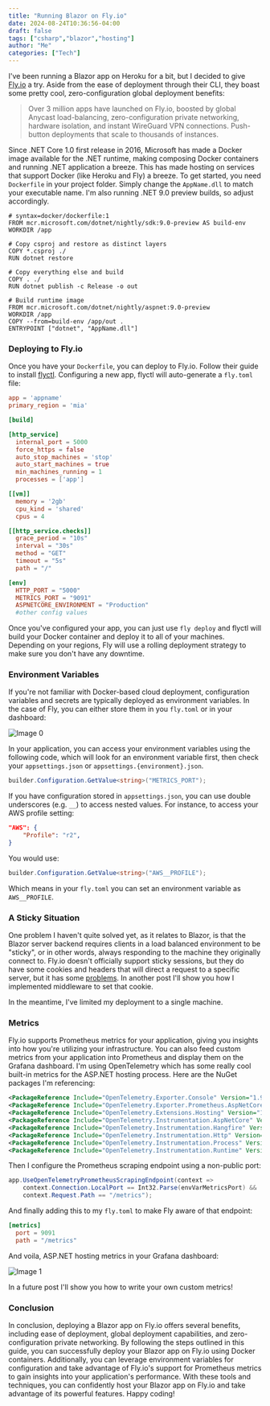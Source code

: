 ```yaml
---
title: "Running Blazor on Fly.io"
date: 2024-08-24T10:36:56-04:00
draft: false
tags: ["csharp","blazor","hosting"]
author: "Me"
categories: ["Tech"]
---
```


I've been running a Blazor app on Heroku for a bit, but I decided to give [Fly.io](https://fly.io) a try. Aside from the ease of deployment through their CLI, they boast some pretty cool, zero-configuration global deployment benefits:

> Over 3 million apps have launched on Fly.io, boosted by global Anycast load-balancing, zero-configuration private networking, hardware isolation, and instant WireGuard VPN connections. Push-button deployments that scale to thousands of instances.

Since .NET Core 1.0 first release in 2016, Microsoft has made a Docker image available for the .NET runtime, making composing Docker containers and running .NET application a breeze. This has made hosting on services that support Docker (like Heroku and Fly) a breeze. To get started, you need `Dockerfile` in your project folder. Simply change the `AppName.dll` to match your executable name. I'm also running .NET 9.0 preview builds, so adjust accordingly.

```docker
# syntax=docker/dockerfile:1
FROM mcr.microsoft.com/dotnet/nightly/sdk:9.0-preview AS build-env
WORKDIR /app
    
# Copy csproj and restore as distinct layers
COPY *.csproj ./
RUN dotnet restore
    
# Copy everything else and build
COPY . ./
RUN dotnet publish -c Release -o out
    
# Build runtime image
FROM mcr.microsoft.com/dotnet/nightly/aspnet:9.0-preview
WORKDIR /app
COPY --from=build-env /app/out .
ENTRYPOINT ["dotnet", "AppName.dll"]
```

### Deploying to Fly.io

Once you have your `Dockerfile`, you can deploy to Fly.io. Follow their guide to install [flyctl](https://fly.io/docs/flyctl/install/). Configuring a new app, flyctl will auto-generate a `fly.toml` file:

```toml
app = 'appname'
primary_region = 'mia'

[build]

[http_service]
  internal_port = 5000
  force_https = false
  auto_stop_machines = 'stop'
  auto_start_machines = true
  min_machines_running = 1
  processes = ['app']

[[vm]]
  memory = '2gb'
  cpu_kind = 'shared'
  cpus = 4

[[http_service.checks]]
  grace_period = "10s"
  interval = "30s"
  method = "GET"
  timeout = "5s"
  path = "/"

[env]
  HTTP_PORT = "5000"
  METRICS_PORT = "9091"
  ASPNETCORE_ENVIRONMENT = "Production"
  #other config values
```

Once you've configured your app, you can just use `fly deploy` and flyctl will build your Docker container and deploy it to all of your machines. Depending on your regions, Fly will use a rolling deployment strategy to make sure you don't have any downtime.

### Environment Variables

If you're not familiar with Docker-based cloud deployment, configuration variables and secrets are typically deployed as environment variables. In the case of Fly, you can either store them in you `fly.toml` or in your dashboard:

![Image 0](../../images/running-blazor-on-flyio_1724511530452.png)  

In your application, you can access your environment variables using the following code, which will look for an environment variable first, then check your `appsettings.json` or `appsettings.{environment}.json`. 

```csharp
builder.Configuration.GetValue<string>("METRICS_PORT");
```

If you have configuration stored in `appsettings.json`, you can use double underscores (e.g. `__`) to access nested values. For instance, to access your AWS profile setting:

```json
"AWS": {
    "Profile": "r2",
}
```

You would use:

```csharp
builder.Configuration.GetValue<string>("AWS__PROFILE");
```

Which means in your `fly.toml` you can set an environment variable as `AWS__PROFILE`. 

### A Sticky Situation

One problem I haven't quite solved yet, as it relates to Blazor, is that the Blazor server backend requires clients in a load balanced environment to be "sticky", or in other words, always responding to the machine they originally connect to. Fly.io doesn't officially support sticky sessions, but they do have some cookies and headers that will direct a request to a specific server, but it has some [problems](https://community.fly.io/t/503-using-fly-machine-id-cookie/21430). In another post I'll show you how I implemented middleware to set that cookie.

In the meantime, I've limited my deployment to a single machine.

### Metrics

Fly.io supports Prometheus metrics for your application, giving you insights into how you're utilizing your infrastructure. You can also feed custom metrics from your application into Prometheus and display them on the Grafana dashboard. I'm using OpenTelemetry which has some really cool built-in metrics for the ASP.NET hosting process. Here are the NuGet packages I'm referencing:

```xml
<PackageReference Include="OpenTelemetry.Exporter.Console" Version="1.9.0" />
<PackageReference Include="OpenTelemetry.Exporter.Prometheus.AspNetCore" Version="1.9.0-beta.2" />
<PackageReference Include="OpenTelemetry.Extensions.Hosting" Version="1.9.0" />
<PackageReference Include="OpenTelemetry.Instrumentation.AspNetCore" Version="1.9.0" />
<PackageReference Include="OpenTelemetry.Instrumentation.Hangfire" Version="1.6.0-beta.1" />
<PackageReference Include="OpenTelemetry.Instrumentation.Http" Version="1.9.0" />
<PackageReference Include="OpenTelemetry.Instrumentation.Process" Version="0.5.0-beta.6" />
<PackageReference Include="OpenTelemetry.Instrumentation.Runtime" Version="1.9.0" />
```

Then I configure the Prometheus scraping endpoint using a non-public port:

```csharp
app.UseOpenTelemetryPrometheusScrapingEndpoint(context => 
    context.Connection.LocalPort == Int32.Parse(envVarMetricsPort) &&
    context.Request.Path == "/metrics");
```

And finally adding this to my `fly.toml` to make Fly aware of that endpoint:

```toml
[metrics]
  port = 9091
  path = "/metrics"
```

And voila, ASP.NET hosting metrics in your Grafana dashboard:

![Image 1](../../images/running-blazor-on-flyio_1724512742188.png)

In a future post I'll show you how to write your own custom metrics!

### Conclusion

In conclusion, deploying a Blazor app on Fly.io offers several benefits, including ease of deployment, global deployment capabilities, and zero-configuration private networking. By following the steps outlined in this guide, you can successfully deploy your Blazor app on Fly.io using Docker containers. Additionally, you can leverage environment variables for configuration and take advantage of Fly.io's support for Prometheus metrics to gain insights into your application's performance. With these tools and techniques, you can confidently host your Blazor app on Fly.io and take advantage of its powerful features. Happy coding!